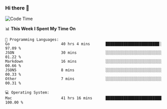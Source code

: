 ### Hi there 👋

<!--
**CrazyCollin/crazycollin** is a ✨ _special_ ✨ repository because its `README.md` (this file) appears on your GitHub profile.

Here are some ideas to get you started:

- 🔭 I’m currently working on ...
- 🌱 I’m currently learning ...
- 👯 I’m looking to collaborate on ...
- 🤔 I’m looking for help with ...
- 💬 Ask me about ...
- 📫 How to reach me: ...
- 😄 Pronouns: ...
- ⚡ Fun fact: ...
-->

<!--START_SECTION:waka-->
![Code Time](http://img.shields.io/badge/Code%20Time-4%2C480%20hrs%208%20mins-blue)

📊 **This Week I Spent My Time On** 

```text
💬 Programming Languages: 
Go                       40 hrs 4 mins       ████████████████████████░   97.09 % 
JSON                     30 mins             ░░░░░░░░░░░░░░░░░░░░░░░░░   01.22 % 
Markdown                 16 mins             ░░░░░░░░░░░░░░░░░░░░░░░░░   00.66 % 
JSON5                    8 mins              ░░░░░░░░░░░░░░░░░░░░░░░░░   00.33 % 
Other                    7 mins              ░░░░░░░░░░░░░░░░░░░░░░░░░   00.31 % 

💻 Operating System: 
Mac                      41 hrs 16 mins      █████████████████████████   100.00 % 
```


<!--END_SECTION:waka-->
